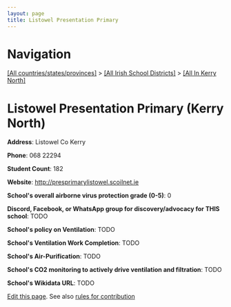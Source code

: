 ```yaml
---
layout: page
title: Listowel Presentation Primary
---
```

# Navigation

[[All countries/states/provinces]](../../..) > [[All Irish School Districts]](../..) > [[All In Kerry North]](..)

# Listowel Presentation Primary (Kerry North)

**Address**: Listowel Co Kerry

**Phone**: 068 22294

**Student Count**: 182

**Website**: <http://presprimarylistowel.scoilnet.ie>

**School's overall airborne virus protection grade (0-5)**: 0

**Discord, Facebook, or WhatsApp group for discovery/advocacy for THIS school**: TODO

**School's policy on Ventilation**: TODO

**School's Ventilation Work Completion**: TODO

**School's Air-Purification**: TODO

**School's CO2 monitoring to actively drive ventilation and filtration**: TODO

**School's Wikidata URL**: TODO


[Edit this page](https://github.com/ventilate-schools/Ireland/edit/main/./Kerry_North/Listowel_Presentation_Primary.md). See also [rules for contribution](../../../contribution-rules/)